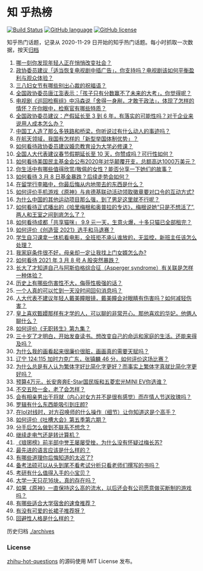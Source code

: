 # 知 乎热榜
[![Build Status](https://github.com/ToWeLong/zhihu-hot-questions/workflows/CI/badge.svg)](https://github.com/ToWeLong/zhihu-hot-questions/actions)
[![GitHub language](https://img.shields.io/badge/language-golang-orange.svg)](https://golang.org/)
[![GitHub license](https://img.shields.io/github/license/ToWeLong/zhihu-hot-questions)](https://github.com/ToWeLong/zhihu-hot-questions/blob/main/LICENSE)

知乎热门话题，记录从 2020-11-29 日开始的知乎热门话题。每小时抓取一次数据，按天[归档](./archives)

<!-- BEGIN -->

1. [哪一刻你发现年轻人正在悄悄改变社会？](https://www.zhihu.com/question/447184915)
1. [政协委员建议「适当恢复电视剧中插广告」，你支持吗？电视剧该如何平衡盈利与观众体验？](https://www.zhihu.com/question/448189130)
1. [三八妇女节有哪些别出心裁的祝福语？](https://www.zhihu.com/question/267882935)
1. [全国政协委员唐江澎表示：「孩子只有分数赢不了未来的大考」，你觉得呢？](https://www.zhihu.com/question/448045582)
1. [电视剧《巡回检察组》中冯森说「舍得一身剐，才敢干政法」，体现了怎样的情怀？在你眼中，检察官有哪些特质？](https://www.zhihu.com/question/447573255)
1. [全国政协委员建议：产假延长至 3 到 6 年，有落实的可能性吗？对于企业来说用人成本怎么办？](https://www.zhihu.com/question/448196874)
1. [中国工人造了那么多铁路和桥梁，你听说过有什么动人的事迹吗？](https://www.zhihu.com/question/447243983)
1. [在航天领域，我国有怎样的「新型举国体制优势」？](https://www.zhihu.com/question/447545640)
1. [如何看待政协委员建议婚恋教育设为大学必修课？](https://www.zhihu.com/question/448183082)
1. [全国人大代表建议春节假期延长至 10 天，你赞成吗？可行性如何？](https://www.zhihu.com/question/447939211)
1. [如何看待美国民主基金会公布2020年对华颠覆开支，总额高达1000万美元？](https://www.zhihu.com/question/448177803)
1. [你生活中有哪些值得欣赏/敬佩的女性？能否分享一下她们的故事？](https://www.zhihu.com/question/447555404)
1. [如何看待 3 月 8 日基金暴跌？后续走势会如何？](https://www.zhihu.com/question/448200861)
1. [在留学行李箱中，你最后悔从内地带去的东西是什么？](https://www.zhihu.com/question/264876866)
1. [如何评价手机游戏《原神》与肯德基联动活动领取徽章要对口令的互动方式?](https://www.zhihu.com/question/448015206)
1. [为什么中国的其他运动项目那么强，到了男足这里就不行呢？](https://www.zhihu.com/question/414037344)
1. [如何看待正式播出的《哈里梅根和奥普拉的专访》，梅根说她“只是不想活了”,两人和王室之间到底怎么了？](https://www.zhihu.com/question/448244987)
1. [如何看待成都「共享猫咪」 9.9 元一天，生意火爆，十多只猫已全部租完？](https://www.zhihu.com/question/448203625)
1. [如何评价《创造营 2021》选手和马退赛？](https://www.zhihu.com/question/448273314)
1. [学生自习课拿一体机看电影，全班拒不承认谁放的，无监控，新班主任该怎么处理？](https://www.zhihu.com/question/447873108)
1. [我家庭条件很不好，母亲却一定让我找上门女婿怎么办?](https://www.zhihu.com/question/448161652)
1. [如何看待 2021 年 3 月 8 号 A 股突然暴跌？](https://www.zhihu.com/question/448223833)
1. [长大了才知道自己与阿斯伯格综合征（Asperger syndrome）有关联是怎样一种体验？](https://www.zhihu.com/question/54900544)
1. [历史上有哪些伤害性不大，侮辱性极强的话？](https://www.zhihu.com/question/442812149)
1. [一个人真的可以忙到一天没时间回句消息吗？](https://www.zhihu.com/question/400083161)
1. [人大代表不建议年轻人戴美瞳眼镜，戴美瞳会对眼睛有伤害吗？如何减轻伤害？](https://www.zhihu.com/question/448222744)
1. [皇上喜欢甄嬛那样有才学的人，可以聊的非常开心。那他喜欢的华妃，他俩人聊什么？](https://www.zhihu.com/question/448065317)
1. [如何评价《无职转生》第九集？](https://www.zhihu.com/question/448170387)
1. [三十岁了才明白，开始发奋读书。想改变自己的命运和家庭的生活。还能来得及吗？](https://www.zhihu.com/question/359652140)
1. [为什么我的画看起来很廉价很脏，画画真的需要天赋吗？](https://www.zhihu.com/question/447405470)
1. [辽宁 124:115 加时力克广东，张镇麟 46 分，如何评价这场比赛？](https://www.zhihu.com/question/448282480)
1. [为什么总是有人认为繁体字好比简化字更好？而事实上繁体字真就比简化字更好吗？](https://www.zhihu.com/question/447999737)
1. [预算4万元，长安奔奔E-Star国民版和五菱宏光MINI EV你选谁？](https://www.zhihu.com/question/447150122)
1. [不交五险一金，老了会怎样？](https://www.zhihu.com/question/383748418)
1. [会有相亲男出于将就（内心对女方并不是很有感觉）而在情人节送玫瑰吗？](https://www.zhihu.com/question/445551688)
1. [罗辑有什么东西能吸引到庄颜?](https://www.zhihu.com/question/274938863)
1. [在lol对线时，对方召唤师的什么操作（细节）让你知道这是个高手？](https://www.zhihu.com/question/399109532)
1. [如何评价《吐槽大会》第五季第六期？](https://www.zhihu.com/question/448070142)
1. [分手后怎么做到不联系不想念？](https://www.zhihu.com/question/349197402)
1. [继续走电气还是转计算机？](https://www.zhihu.com/question/424317099)
1. [《琅琊榜》前半部中誉王屡屡受挫，为什么没有怀疑过梅长苏?](https://www.zhihu.com/question/381638378)
1. [最先进的语言应该是什么样的？](https://www.zhihu.com/question/414673751)
1. [有哪些道理你后悔知道的太迟了?](https://www.zhihu.com/question/442879082)
1. [备考法硕可以从头到尾不看考试分析只看老师们撰写的书吗？](https://www.zhihu.com/question/446858064)
1. [考研有什么值得入手的小宝贝？](https://www.zhihu.com/question/322307105)
1. [大学一天只花16块，真的存在吗？](https://www.zhihu.com/question/439211569)
1. [如果《原神》一直保持这么高的流水，以后还会有公司愿意做买断制的游戏吗？](https://www.zhihu.com/question/448124893)
1. [有哪些适合大学宿舍的速食推荐？](https://www.zhihu.com/question/411067478)
1. [有没有可爱的长裙子推荐呀？](https://www.zhihu.com/question/446771263)
1. [回避性人格是什么样的？](https://www.zhihu.com/question/412154471)

<!-- END -->

历史归档 [./archives](./archives)


### License
[zhihu-hot-questions](https://github.com/towelong/zhihu-hot-questions) 的源码使用 MIT License 发布。
